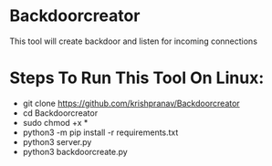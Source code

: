 # Backdoorcreator
This tool will create backdoor and listen for incoming connections

# Steps To Run This Tool On Linux:
- git clone https://github.com/krishpranav/Backdoorcreator
- cd Backdoorcreator
- sudo chmod +x *
- python3 -m pip install -r requirements.txt
- python3 server.py
- python3 backdoorcreate.py

